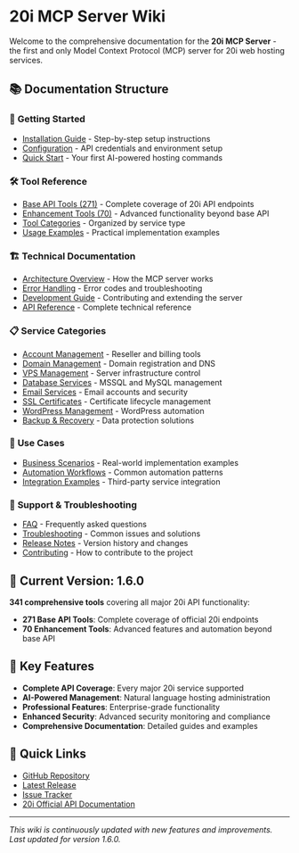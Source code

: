 # 20i MCP Server Wiki

Welcome to the comprehensive documentation for the **20i MCP Server** - the first and only Model Context Protocol (MCP) server for 20i web hosting services.

## 📚 Documentation Structure

### 🚀 **Getting Started**
- [Installation Guide](Installation-Guide) - Step-by-step setup instructions
- [Configuration](Configuration) - API credentials and environment setup
- [Quick Start](Quick-Start) - Your first AI-powered hosting commands

### 🛠️ **Tool Reference**
- [Base API Tools (271)](Base-API-Tools) - Complete coverage of 20i API endpoints
- [Enhancement Tools (70)](Enhancement-Tools) - Advanced functionality beyond base API
- [Tool Categories](Tool-Categories) - Organized by service type
- [Usage Examples](Usage-Examples) - Practical implementation examples

### 🏗️ **Technical Documentation**
- [Architecture Overview](Architecture-Overview) - How the MCP server works
- [Error Handling](Error-Handling) - Error codes and troubleshooting
- [Development Guide](Development-Guide) - Contributing and extending the server
- [API Reference](API-Reference) - Complete technical reference

### 📋 **Service Categories**
- [Account Management](Account-Management) - Reseller and billing tools
- [Domain Management](Domain-Management) - Domain registration and DNS
- [VPS Management](VPS-Management) - Server infrastructure control
- [Database Services](Database-Services) - MSSQL and MySQL management
- [Email Services](Email-Services) - Email accounts and security
- [SSL Certificates](SSL-Certificates) - Certificate lifecycle management
- [WordPress Management](WordPress-Management) - WordPress automation
- [Backup & Recovery](Backup-Recovery) - Data protection solutions

### 🎯 **Use Cases**
- [Business Scenarios](Business-Scenarios) - Real-world implementation examples
- [Automation Workflows](Automation-Workflows) - Common automation patterns
- [Integration Examples](Integration-Examples) - Third-party service integration

### 🔧 **Support & Troubleshooting**
- [FAQ](FAQ) - Frequently asked questions
- [Troubleshooting](Troubleshooting) - Common issues and solutions
- [Release Notes](Release-Notes) - Version history and changes
- [Contributing](Contributing) - How to contribute to the project

## 🎉 **Current Version: 1.6.0**

**341 comprehensive tools** covering all major 20i API functionality:
- **271 Base API Tools**: Complete coverage of official 20i endpoints
- **70 Enhancement Tools**: Advanced features and automation beyond base API

## 🚀 **Key Features**

- **Complete API Coverage**: Every major 20i service supported
- **AI-Powered Management**: Natural language hosting administration
- **Professional Features**: Enterprise-grade functionality
- **Enhanced Security**: Advanced security monitoring and compliance
- **Comprehensive Documentation**: Detailed guides and examples

## 🔗 **Quick Links**

- [GitHub Repository](https://github.com/Cbrown35/20i-MCP)
- [Latest Release](https://github.com/Cbrown35/20i-MCP/releases/latest)
- [Issue Tracker](https://github.com/Cbrown35/20i-MCP/issues)
- [20i Official API Documentation](https://20i.com/api)

---

*This wiki is continuously updated with new features and improvements. Last updated for version 1.6.0.*